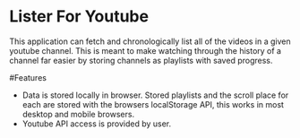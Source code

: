# Lister For Youtube
This application can fetch and chronologically list all of the videos in a given youtube channel. This is meant to make watching through the history of a channel far easier by storing channels as playlists with saved progress.

#Features
* Data is stored locally in browser. Stored playlists and the scroll place for each are stored with the browsers localStorage API, this works in most desktop and mobile browsers.
* Youtube API access is provided by user. 
